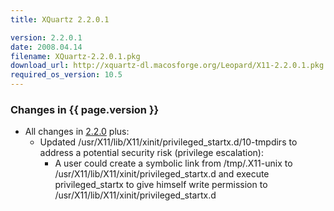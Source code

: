 ```yaml
---
title: XQuartz 2.2.0.1

version: 2.2.0.1
date: 2008.04.14
filename: XQuartz-2.2.0.1.pkg
download_url: http://xquartz-dl.macosforge.org/Leopard/X11-2.2.0.1.pkg
required_os_version: 10.5
---
```


### Changes in {{ page.version }} ###
  * All changes in [2.2.0](XQuartz-2.2.0.html) plus:
    * Updated /usr/X11/lib/X11/xinit/privileged_startx.d/10-tmpdirs to address a potential security risk (privilege escalation):
      * A user could create a symbolic link from /tmp/.X11-unix to /usr/X11/lib/X11/xinit/privileged_startx.d and execute privileged_startx to give himself write permission to /usr/X11/lib/X11/xinit/privileged_startx.d
